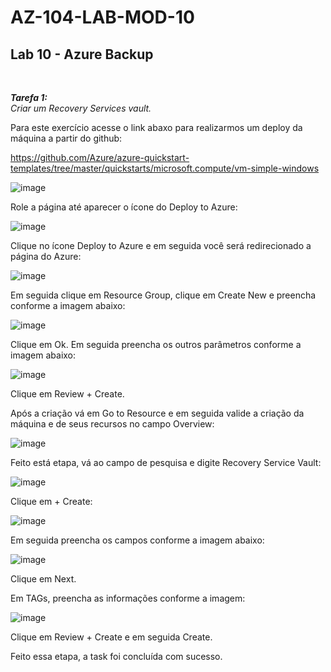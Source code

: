 # AZ-104-LAB-MOD-10

 <h2>Lab 10 - Azure Backup</h2> <br>

 ***Tarefa 1:***  
    *Criar um Recovery Services vault.*

Para este exercício acesse o link abaxo para realizarmos um deploy da máquina a partir do github: 

https://github.com/Azure/azure-quickstart-templates/tree/master/quickstarts/microsoft.compute/vm-simple-windows

![image](https://user-images.githubusercontent.com/107069287/199302555-842e90e3-eb4c-45bc-bef1-c12d51e730a3.png)

Role a página até aparecer o ícone do Deploy to Azure: 

![image](https://user-images.githubusercontent.com/107069287/199302780-deee6bf0-ada4-4afe-9e37-52af836ecb3c.png)

Clique no ícone Deploy to Azure e em seguida você será redirecionado a página do Azure: 

![image](https://user-images.githubusercontent.com/107069287/199302990-ce1dceef-b488-4466-87d2-47bf35da3537.png)

Em seguida clique em Resource Group, clique em Create New e preencha conforme a imagem abaixo: 

![image](https://user-images.githubusercontent.com/107069287/199303769-5b11cec3-cb34-4c92-9785-be18ad5c612d.png)

Clique em Ok. Em seguida preencha os outros parâmetros conforme a imagem abaixo: 

![image](https://user-images.githubusercontent.com/107069287/199304691-9f93d03c-f39d-46b1-9b4e-2dc32088c767.png)

Clique em Review + Create. 

Após a criação vá em Go to Resource e em seguida valide a criação da máquina e de seus recursos no campo Overview: 

![image](https://user-images.githubusercontent.com/107069287/199309064-251b5639-8b95-4070-b94e-4d0db17a5049.png)

Feito está etapa, vá ao campo de pesquisa e digite Recovery Service Vault: 

![image](https://user-images.githubusercontent.com/107069287/199309192-0c598191-72bc-4518-9a6b-1a6aa132c3b8.png)

Clique em + Create: 

![image](https://user-images.githubusercontent.com/107069287/199309996-5d2fc195-79a5-4909-8106-ce4f96f0e58b.png)

Em seguida preencha os campos conforme a imagem abaixo: 

![image](https://user-images.githubusercontent.com/107069287/199310350-d91d1941-a884-46d7-8f47-63865cc0814a.png)

Clique em Next. 

Em TAGs, preencha as informações conforme a imagem: 

![image](https://user-images.githubusercontent.com/107069287/199310426-624f6b97-ef34-4e85-b451-c4d593bf3329.png)

Clique em Review + Create e em seguida Create. 

Feito essa etapa, a task foi concluída com sucesso. 



